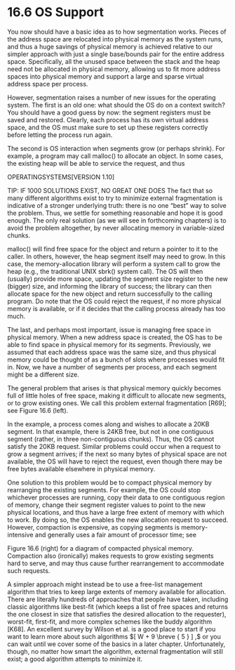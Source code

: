 # 16.6 OS Support  

You now should have a basic idea as to how segmentation works. Pieces of the address space are relocated into physical memory as the system runs, and thus a huge savings of physical memory is achieved relative to our simpler approach with just a single base/bounds pair for the entire address space. Specifically, all the unused space between the stack and the heap need not be allocated in physical memory, allowing us to fit more address spaces into physical memory and support a large and sparse virtual address space per process.  

However, segmentation raises a number of new issues for the operating system. The first is an old one: what should the OS do on a context switch? You should have a good guess by now: the segment registers must be saved and restored. Clearly, each process has its own virtual address space, and the OS must make sure to set up these registers correctly before letting the process run again.  

The second is OS interaction when segments grow (or perhaps shrink). For example, a program may call malloc() to allocate an object. In some cases, the existing heap will be able to service the request, and thus  

OPERATINGSYSTEMS[VERSION 1.10]  

TIP: IF 1000 SOLUTIONS EXIST, NO GREAT ONE DOES The fact that so many different algorithms exist to try to minimize external fragmentation is indicative of a stronger underlying truth: there is no one “best” way to solve the problem. Thus, we settle for something reasonable and hope it is good enough. The only real solution (as we will see in forthcoming chapters) is to avoid the problem altogether, by never allocating memory in variable-sized chunks.  

malloc() will find free space for the object and return a pointer to it to the caller. In others, however, the heap segment itself may need to grow. In this case, the memory-allocation library will perform a system call to grow the heap (e.g., the traditional UNIX sbrk() system call). The OS will then (usually) provide more space, updating the segment size register to the new (bigger) size, and informing the library of success; the library can then allocate space for the new object and return successfully to the calling program. Do note that the OS could reject the request, if no more physical memory is available, or if it decides that the calling process already has too much.  

The last, and perhaps most important, issue is managing free space in physical memory. When a new address space is created, the OS has to be able to find space in physical memory for its segments. Previously, we assumed that each address space was the same size, and thus physical memory could be thought of as a bunch of slots where processes would fit in. Now, we have a number of segments per process, and each segment might be a different size.  

The general problem that arises is that physical memory quickly becomes full of little holes of free space, making it difficult to allocate new segments, or to grow existing ones. We call this problem external fragmentation [R69]; see Figure 16.6 (left).  

In the example, a process comes along and wishes to allocate a 20KB segment. In that example, there is 24KB free, but not in one contiguous segment (rather, in three non-contiguous chunks). Thus, the OS cannot satisfy the 20KB request. Similar problems could occur when a request to grow a segment arrives; if the next so many bytes of physical space are not available, the OS will have to reject the request, even though there may be free bytes available elsewhere in physical memory.  

One solution to this problem would be to compact physical memory by rearranging the existing segments. For example, the OS could stop whichever processes are running, copy their data to one contiguous region of memory, change their segment register values to point to the new physical locations, and thus have a large free extent of memory with which to work. By doing so, the OS enables the new allocation request to succeed. However, compaction is expensive, as copying segments is memory-intensive and generally uses a fair amount of processor time; see  

Figure 16.6 (right) for a diagram of compacted physical memory. Compaction also (ironically) makes requests to grow existing segments hard to serve, and may thus cause further rearrangement to accommodate such requests.  

A simpler approach might instead be to use a free-list management algorithm that tries to keep large extents of memory available for allocation. There are literally hundreds of approaches that people have taken, including classic algorithms like best-fit (which keeps a list of free spaces and returns the one closest in size that satisfies the desired allocation to the requester), worst-fit, first-fit, and more complex schemes like the buddy algorithm [K68]. An excellent survey by Wilson et al. is a good place to start if you want to learn more about such algorithms $[ W + 9 \breve { 5 } ] ,$ or you can wait until we cover some of the basics in a later chapter. Unfortunately, though, no matter how smart the algorithm, external fragmentation will still exist; a good algorithm attempts to minimize it.  

